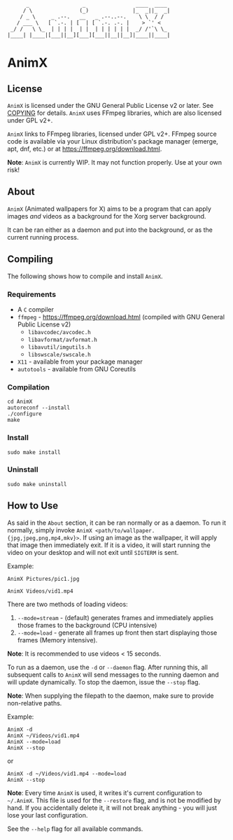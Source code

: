 ```
      _                 _                ____  ____
     / \               (_)              |_  _||_  _|
    / _ \     _ .--.   __   _ .--..--.    \ \  / /
   / ___ \   [ `.-. | [  | [ `.-. .-. |    > `' <
 _/ /   \ \_  | | | |  | |  | | | | | |  _/ /'`\ \_
|____| |____|[___||__][___][___||__||__]|____||____|
```

# AnimX

## License
`AnimX` is licensed under the GNU General Public License v2 or later. See [COPYING](COPYING) for details.
`AnimX` uses FFmpeg libraries, which are also licensed under GPL v2+.

`AnimX` links to FFmpeg libraries, licensed under GPL v2+. FFmpeg source code is available via your Linux distribution's package manager (emerge, apt, dnf, etc.) or at https://ffmpeg.org/download.html.

__Note__: `AnimX` is currently WIP. It may not function properly. Use at your own risk!

## About
`AnimX` (Animated wallpapers for X) aims to be a program that can apply images _and_ videos as a background for the Xorg server background.

It can be ran either as a daemon and put into the background, or as the current running process.

## Compiling

The following shows how to compile and install `AnimX`.

### Requirements

* A `C` compiler
* `ffmpeg` - https://ffmpeg.org/download.html (compiled with GNU General Public License v2)
  * `libavcodec/avcodec.h`
  * `libavformat/avformat.h`
  * `libavutil/imgutils.h`
  * `libswscale/swscale.h`
* `X11` - available from your package manager
* `autotools` - available from GNU Coreutils

### Compilation
```
cd AnimX
autoreconf --install
./configure
make
```

### Install
```
sudo make install
```

### Uninstall
```
sudo make uninstall
```

## How to Use

As said in the `About` section, it can be ran normally or as a daemon. To run it normally, simply
invoke `AnimX <path/to/wallpaper.{jpg,jpeg,png,mp4,mkv}>`. If using an image as the wallpaper, it will apply that
image then immediately exit. If it is a video, it will start running the video on your desktop and will
not exit until `SIGTERM` is sent.

Example:
```
AnimX Pictures/pic1.jpg
```
```
AnimX Videos/vid1.mp4
```

There are two methods of loading videos:
1. `--mode=stream` - (default) generates frames and immediately applies those frames to the background (CPU intensive)
2. `--mode=load` - generate all frames up front then start displaying those frames (Memory intensive).

__Note__: It is recommended to use videos < 15 seconds.

To run as a daemon, use the `-d` or `--daemon` flag. After running this, all subsequent calls to `AnimX` will send
messages to the running daemon and will update dynamically. To stop the daemon, issue the `--stop` flag.

__Note__: When supplying the filepath to the daemon, make sure to provide non-relative paths.

Example:
```
AnimX -d
AnimX ~/Videos/vid1.mp4
AnimX --mode=load
AnimX --stop
```
or
```
AnimX -d ~/Videos/vid1.mp4 --mode=load
AnimX --stop
```

__Note__: Every time `AnimX` is used, it writes it's current configuration to
`~/.AnimX`. This file is used for the `--restore` flag, and is not be modified
by hand. If you accidentally delete it, it will not break anything - you will
just lose your last configuration.

See the `--help` flag for all available commands.

